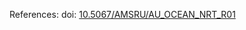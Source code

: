 References: doi: [10.5067/AMSRU/AU\_OCEAN\_NRT\_R01](http://dx.doi.org/10.5067/AMSRU/AU_OCEAN_NRT_R01)
